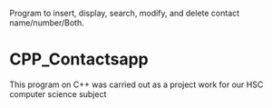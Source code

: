 Program to insert, display, search, modify, and delete contact name/number/Both.
# CPP_Contactsapp
This program on C++ was carried out as a project work for our HSC computer science subject

